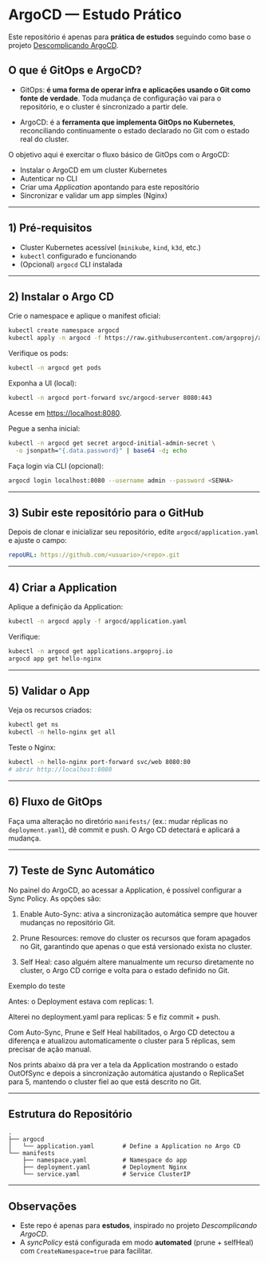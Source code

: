 # ArgoCD — Estudo Prático

Este repositório é apenas para **prática de estudos** seguindo como base o projeto [Descomplicando ArgoCD](https://github.com/badtuxx/DescomplicandoArgoCD).

## O que é GitOps e ArgoCD?

* GitOps: **é uma forma de operar infra e aplicações usando o Git como fonte de verdade**. Toda mudança de configuração vai para o repositório, e o cluster é sincronizado a partir dele.

* ArgoCD: é a **ferramenta que implementa GitOps no Kubernetes**, reconciliando continuamente o estado declarado no Git com o estado real do cluster.

O objetivo aqui é exercitar o fluxo básico de GitOps com o ArgoCD:

* Instalar o ArgoCD em um cluster Kubernetes
* Autenticar no CLI
* Criar uma *Application* apontando para este repositório
* Sincronizar e validar um app simples (Nginx)

---

## 1) Pré‑requisitos

* Cluster Kubernetes acessível (`minikube`, `kind`, `k3d`, etc.)
* `kubectl` configurado e funcionando
* (Opcional) `argocd` CLI instalada

---

## 2) Instalar o Argo CD

Crie o namespace e aplique o manifest oficial:

```bash
kubectl create namespace argocd
kubectl apply -n argocd -f https://raw.githubusercontent.com/argoproj/argo-cd/stable/manifests/install.yaml
```

Verifique os pods:

```bash
kubectl -n argocd get pods
```

Exponha a UI (local):

```bash
kubectl -n argocd port-forward svc/argocd-server 8080:443
```

Acesse em [https://localhost:8080](https://localhost:8080).

Pegue a senha inicial:

```bash
kubectl -n argocd get secret argocd-initial-admin-secret \
  -o jsonpath="{.data.password}" | base64 -d; echo
```

Faça login via CLI (opcional):

```bash
argocd login localhost:8080 --username admin --password <SENHA> 
```

---

## 3) Subir este repositório para o GitHub

Depois de clonar e inicializar seu repositório, edite `argocd/application.yaml` e ajuste o campo:

```yaml
repoURL: https://github.com/<usuario>/<repo>.git
```

---

## 4) Criar a Application

Aplique a definição da Application:

```bash
kubectl -n argocd apply -f argocd/application.yaml
```

Verifique:

```bash
kubectl -n argocd get applications.argoproj.io
argocd app get hello-nginx
```

---

## 5) Validar o App

Veja os recursos criados:

```bash
kubectl get ns
kubectl -n hello-nginx get all
```

Teste o Nginx:

```bash
kubectl -n hello-nginx port-forward svc/web 8080:80
# abrir http://localhost:8080
```

---

## 6) Fluxo de GitOps

Faça uma alteração no diretório `manifests/` (ex.: mudar réplicas no `deployment.yaml`), dê commit e push. O Argo CD detectará e aplicará a mudança.

---

## 7) Teste de Sync Automático

No painel do ArgoCD, ao acessar a Application, é possível configurar a Sync Policy. As opções são:

1. Enable Auto-Sync: ativa a sincronização automática sempre que houver mudanças no repositório Git.

2. Prune Resources: remove do cluster os recursos que foram apagados no Git, garantindo que apenas o que está versionado exista no cluster.

3. Self Heal: caso alguém altere manualmente um recurso diretamente no cluster, o Argo CD corrige e volta para o estado definido no Git.

Exemplo do teste

Antes: o Deployment estava com replicas: 1.

Alterei no deployment.yaml para replicas: 5 e fiz commit + push.

Com Auto-Sync, Prune e Self Heal habilitados, o Argo CD detectou a diferença e atualizou automaticamente o cluster para 5 réplicas, sem precisar de ação manual.

Nos prints abaixo dá pra ver a tela da Application mostrando o estado OutOfSync e depois a sincronização automática ajustando o ReplicaSet para 5, mantendo o cluster fiel ao que está descrito no Git.



---

## Estrutura do Repositório

```
.
├── argocd
│   └── application.yaml        # Define a Application no Argo CD
└── manifests
    ├── namespace.yaml          # Namespace do app
    ├── deployment.yaml         # Deployment Nginx
    └── service.yaml            # Service ClusterIP
```

---

## Observações

* Este repo é apenas para **estudos**, inspirado no projeto *Descomplicando ArgoCD*.
* A *syncPolicy* está configurada em modo **automated** (prune + selfHeal) com `CreateNamespace=true` para facilitar.
